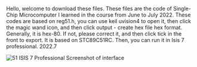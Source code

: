 Hello, welcome to download these files. These files are the code of Single-Chip Microcomputer I learned in the course from June to July 2022. These codes are based on reg51.h, you can use keil uvision4 to open it, then click the magic wand icon, and then click output - create hex file hex format. Generally, it is hex-80. If not, please correct it, and then click tick in the front to export.
It is based on STC89C51RC. Then, you can run it in Isis 7 professional.
                                                                                                     2022.7

![51](https://user-images.githubusercontent.com/108212981/177230683-9ecb9c0c-85fa-4bcf-9a09-15e702818a96.PNG)
                                    ISIS 7 Professional Screenshot of interface
